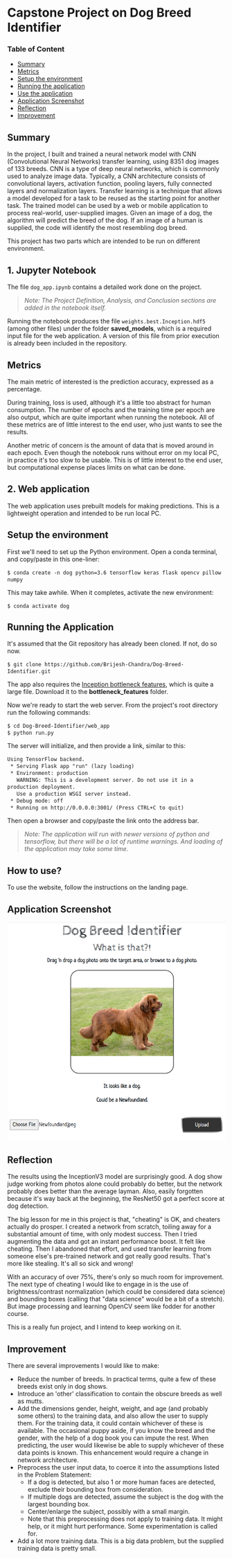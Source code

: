 # Capstone Project on Dog Breed Identifier

### Table of Content
- [Summary](#summary)
- [Metrics](#metrics)
- [Setup the environment](#setup)
- [Running the application](#run)
- [Use the application](#usage)
- [Application Screenshot](#screen)
- [Reflection](#reflect)
- [Improvement](#improve)

## Summary <a name="summary"></a>
In the project, I built and trained a neural network model with CNN (Convolutional Neural Networks) transfer learning, using 8351 dog images of 133 breeds. CNN is a type of deep neural networks, which is commonly used to analyze image data. Typically, a CNN architecture consists of convolutional layers, activation function, pooling layers, fully connected layers and normalization layers. Transfer learning is a technique that allows a model developed for a task to be reused as the starting point for another task. The trained model can be used by a web or mobile application to process real-world, user-supplied images. Given an image of a dog, the algorithm will predict the breed of the dog. If an image of a human is supplied, the code will identify the most resembling dog breed.

This project has two parts which are intended to be run on different environment.

## 1. Jupyter Notebook
The file `dog_app.ipynb` contains a detailed work done on the project. <br>
>_Note: The Project Definition, Analysis, and Conclusion sections are added in the notebook itself._

Running the notebook produces the file `weights.best.Inception.hdf5` (among other files) under the folder **saved_models**, which is a required input file for the web application. A version of this file from prior execution is already been included in the repository.

## Metrics <a name="metrics"></a>
The main metric of interested is the prediction accuracy, expressed as a percentage.

During training, loss is used, although it's a little too abstract for human consumption. The number of epochs and the training time per epoch are also output, which are quite important when running the notebook. All of these metrics are of little interest to the end user, who just wants to see the results.

Another metric of concern is the amount of data that is moved around in each epoch. Even though the notebook runs without error on my local PC, in practice it's too slow to be usable. This is of little interest to the end user, but computational expense places limits on what can be done.

## 2. Web application
The web application uses prebuilt models for making predictions. This is a lightweight operation and intended to be run local PC.

## Setup the environment <a name="setup"></a>

First we'll need to set up the Python environment. Open a conda terminal, and copy/paste in this one-liner:

```
$ conda create -n dog python=3.6 tensorflow keras flask opencv pillow numpy
```

This may take awhile.  When it completes, activate the new environment:

```
$ conda activate dog
```

## Running the Application <a name="run"></a>

It's assumed that the Git repository has already been cloned.  If not, do so now.

```
$ git clone https://github.com/Brijesh-Chandra/Dog-Breed-Identifier.git
```

The app also requires the [Inception bottleneck features](https://s3-us-west-1.amazonaws.com/udacity-aind/dog-project/DogInceptionV3Data.npz), which is quite a large file.  Download it to the **bottleneck_features** folder.

Now we're ready to start the web server. From the project's root directory run the following commands:

```
$ cd Dog-Breed-Identifier/web_app
$ python run.py
```

The server will initialize, and then provide a link, similar to this:

```
Using TensorFlow backend.
 * Serving Flask app "run" (lazy loading)
 * Environment: production
   WARNING: This is a development server. Do not use it in a production deployment.
   Use a production WSGI server instead.
 * Debug mode: off
 * Running on http://0.0.0.0:3001/ (Press CTRL+C to quit)
 ```

Then open a browser and copy/paste the link onto the address bar.

>_Note: The application will run with newer versions of python and tensorflow, but there will be a lot of runtime warnings. And loading of the application may take some time._

## How to use? <a name="usage"></a>

To use the website, follow the instructions on the landing page.

## Application Screenshot <a name="screen"></a>
<img src='result_screenshot.png'>

## Reflection <a name="reflect"></a>
The results using the InceptionV3 model are surprisingly good. A dog show judge working from photos alone could probably do better, but the network probably does better than the average layman. Also, easily forgotten because it's way back at the beginning, the ResNet50 got a perfect score at dog detection.

The big lesson for me in this project is that, "cheating" is OK, and cheaters actually do prosper. I created a network from scratch, toiling away for a substantial amount of time, with only modest success. Then I tried augmenting the data and got an instant performance boost. It felt like cheating. Then I abandoned that effort, and used transfer learning from someone else's pre-trained network and got really good results. That's more like stealing. It's all so sick and wrong!

With an accuracy of over 75%, there's only so much room for improvement. The next type of cheating I would like to engage in is the use of brightness/contrast normalization (which could be considered data science) and bounding boxes (calling that "data science" would be a bit of a stretch). But image processing and learning OpenCV seem like fodder for another course.



This is a really fun project, and I intend to keep working on it.

## Improvement <a name="improve"></a>
There are several improvements I would like to make:

- Reduce the number of breeds. In practical terms, quite a few of these breeds exist only in dog shows.
- Introduce an 'other' classification to contain the obscure breeds as well as mutts.
- Add the dimensions gender, height, weight, and age (and probably some others) to the training data, and also allow the user to supply them. For the training data, it could contain whichever of these is available. The occasional puppy aside, if you know the breed and the gender, with the help of a dog book you can impute the rest. When predicting, the user would likewise be able to supply whichever of these data points is known. This enhancement would require a change in network architecture.
- Preprocess the user input data, to coerce it into the assumptions listed in the Problem Statement:
  - If a dog is detected, but also 1 or more human faces are detected, exclude their bounding box from consideration.
  - If multiple dogs are detected, assume the subject is the dog with the largest bounding box.
  - Center/enlarge the subject, possibly with a small margin.
  - Note that this preprocessing does not apply to training data. It might help, or it might hurt performance. Some experimentation is called for.
- Add a lot more training data. This is a big data problem, but the supplied training data is pretty small.
